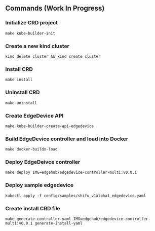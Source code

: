 ## Commands (Work In Progress)

### Initialize CRD project
```
make kube-builder-init
```

### Create a new kind cluster
```
kind delete cluster && kind create cluster
```

### Install CRD
```
make install
```

### Uninstall CRD
```
make uninstall
```

### Create EdgeDevice API
```
make kube-builder-create-api-edgedevice
```

### Build EdgeDevice controller and load into Docker
```
make docker-buildx-load
```

### Deploy EdgeDeivce controller
```
make deploy IMG=edgehub/edgedevice-controller-multi:v0.0.1
```

### Deploy sample edgedevice
```
kubectl apply -f config/samples/shifu_v1alpha1_edgedevice.yaml
```

### Create install CRD file
```
make generate-controller-yaml IMG=edgehub/edgedevice-controller-multi:v0.0.1 generate-install-yaml
```
